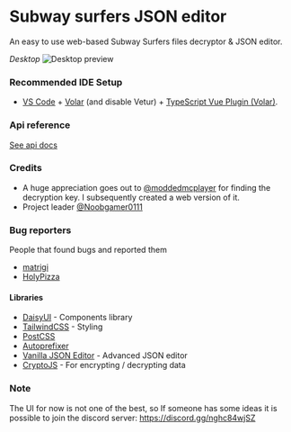 # Subway surfers JSON editor

An easy to use web-based Subway Surfers files decryptor & JSON editor.

_Desktop_
![Desktop preview](https://cdn.discordapp.com/attachments/709358345676390471/1153745752422633522/image.png)

### Recommended IDE Setup

- [VS Code](https://code.visualstudio.com/) + [Volar](https://marketplace.visualstudio.com/items?itemName=Vue.volar) (and disable Vetur) + [TypeScript Vue Plugin (Volar)](https://marketplace.visualstudio.com/items?itemName=Vue.vscode-typescript-vue-plugin).

### Api reference

[See api docs](https://github.com/Farfa7886/subwaySurfers-ezGUI/blob/main/server/README.md)

### Credits

- A huge appreciation goes out to [@moddedmcplayer](https://github.com/moddedmcplayer) for finding the decryption key. I subsequently created a web version of it.
- Project leader [@Noobgamer0111](https://github.com/Noobgamer0111)

### Bug reporters
People that found bugs and reported them

- [matrigi](https://www.tiktok.com/@funtep)
- [HolyPizza](https://github.com/HolyPizzza)

#### Libraries

- [DaisyUI](https://daisyui.com/) - Components library
- [TailwindCSS](https://tailwindcss.com/) - Styling
- [PostCSS](https://www.npmjs.com/package/postcss)
- [Autoprefixer](https://www.npmjs.com/package/autoprefixer)
  ‎
- [Vanilla JSON Editor](https://www.npmjs.com/package/vanilla-jsoneditor) - Advanced JSON editor
- [CryptoJS](https://www.npmjs.com/package/crypto-js) - For encrypting / decrypting data

### Note

The UI for now is not one of the best, so If someone has some ideas it is possible to join the discord server: https://discord.gg/nghc84wjSZ
